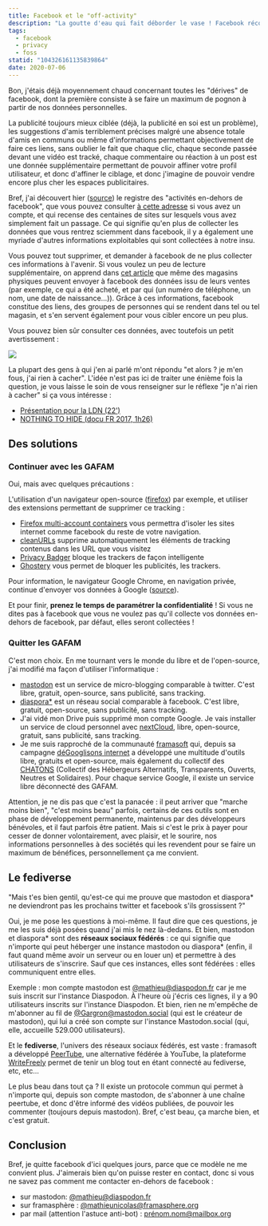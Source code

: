 ```yaml
---
title: Facebook et le "off-activity"
description: "La goutte d'eau qui fait déborder le vase ! Facebook récolte les données issues de notre navigation en-dehors de la plateforme, mais également de notre utilisation d'applications et de jeux divers. Non merci ! J'en profite pour évoquer quelques alternatives libres, open-sources et décentralisées."
tags:
  - facebook
  - privacy
  - foss
statid: "104326161135839864"
date: 2020-07-06
---
```


Bon, j'étais déjà moyennement chaud concernant toutes les "dérives" de facebook, dont la première consiste à se faire un maximum de pognon à partir de nos données personnelles.

La publicité toujours mieux ciblée (déjà, la publicité en soi est un problème), les suggestions d'amis terriblement précises malgré une absence totale d'amis en communs ou même d'informations permettant objectivement de faire ces liens, sans oublier le fait que chaque clic, chaque seconde passée devant une vidéo est tracké, chaque commentaire ou réaction à un post est une donnée supplémentaire permettant de pouvoir affiner votre profil utilisateur, et donc d'affiner le ciblage, et donc j'imagine de pouvoir vendre encore plus cher les espaces publicitaires.

Bref, j'ai découvert hier ([source](https://www.businessinsider.com/facebook-clear-history-offline-activity-tracker-tool-how-to-use-2020-1?r=US&IR=T)) le registre des "activités en-dehors de facebook", que vous pouvez consulter [à cette adresse](https://www.facebook.com/off_facebook_activity/activity_list) si vous avez un compte, et qui recense des centaines de sites sur lesquels vous avez simplement fait un passage. Ce qui signifie qu'en plus de collecter les données que vous rentrez sciemment dans facebook, il y a également une myriade d'autres informations exploitables qui sont collectées à notre insu.

Vous pouvez tout supprimer, et demander à facebook de ne plus collecter ces informations à l'avenir. Si vous voulez un peu de lecture supplémentaire, on apprend dans [cet article](https://www.businessinsider.com/facebook-learns-what-you-buy-at-physical-stores-ads-explained-2019-12#facebook-only-needs-a-few-data-points-from-retailers-in-order-to-create-a-custom-audience-or-a-group-of-users-it-determines-have-shopped-at-that-retailer-3) que même des magasins physiques peuvent envoyer à facebook des données issu de leurs ventes (par exemple, ce qui a été acheté, et par qui (un numéro de téléphone, un nom, une date de naissance...)). Grâce à ces informations, facebook constitue des liens, des groupes de personnes qui se rendent dans tel ou tel magasin, et s'en servent également pour vous cibler encore un peu plus.

Vous pouvez bien sûr consulter ces données, avec toutefois un petit avertissement :

<img src="/facebook1.png" class="zoom" />

La plupart des gens à qui j'en ai parlé m'ont répondu "et alors ? je m'en fous, j'ai rien à cacher". L'idée n'est pas ici de traiter une énième fois la question, je vous laisse le soin de vous renseigner sur le réflexe "je n'ai rien à cacher" si ça vous intéresse :

- [Présentation pour la LDN (22')](https://www.youtube.com/watch?v=BRrk5_-kXHw)
- [NOTHING TO HIDE (docu FR 2017, 1h26)](https://www.youtube.com/watch?v=djbwzEIv7gE)

## Des solutions

### Continuer avec les GAFAM

Oui, mais avec quelques précautions :

L'utilisation d'un navigateur open-source ([firefox](https://www.mozilla.org/fr/firefox/new/)) par exemple, et utiliser des extensions permettant de supprimer ce tracking :

- [Firefox multi-account containers](https://addons.mozilla.org/en-GB/firefox/addon/multi-account-containers/?src=search) vous permettra d'isoler les sites internet comme facebook du reste de votre navigation.
- [cleanURLs](https://addons.mozilla.org/en-GB/firefox/addon/clearurls/?src=search) supprime automatiquement les éléments de tracking contenus dans les URL que vous visitez
- [Privacy Badger](https://addons.mozilla.org/en-GB/firefox/addon/privacy-badger17/?src=search) bloque les trackers de façon intelligente
- [Ghostery](https://addons.mozilla.org/en-GB/firefox/addon/ghostery/?src=search) vous permet de bloquer les publicités, les trackers.

Pour information, le navigateur Google Chrome, en navigation privée, continue d'envoyer vos données à Google ([source](https://www.lepoint.fr/high-tech-internet/la-fonction-navigation-privee-de-google-chrome-accusee-de-recolter-desdonnees-05-06-2020-2378549_47.php)).

Et pour finir, **prenez le temps de paramétrer la confidentialité** ! Si vous ne dites pas à facebook que vous ne voulez pas qu'il collecte vos données en-dehors de facebook, par défaut, elles seront collectées !

### Quitter les GAFAM

C'est mon choix. En me tournant vers le monde du libre et de l'open-source, j'ai modifié ma façon d'utiliser l'informatique :

- [mastodon](https://joinmastodon.org) est un service de micro-blogging comparable à twitter. C'est libre, gratuit, open-source, sans publicité, sans tracking.
- [diaspora\*](https://framasphere.org) est un réseau social comparable à facebook. C'est libre, gratuit, open-source, sans publicité, sans tracking.
- J'ai vidé mon Drive puis supprimé mon compte Google. Je vais installer un service de cloud personnel avec [nextCloud](https://nextcloud.com/), libre, open-source, gratuit, sans publicité, sans tracking.
- Je me suis rapproché de la communauté [framasoft](https://framasoft.org) qui, depuis sa campagne [déGooglisons internet](https://degooglisons-internet.org/fr/) a développé une multitude d'outils libre, gratuits et open-source, mais également du collectif des [CHATONS](https://chatons.org) (Collectif des Hébergeurs Alternatifs, Transparents, Ouverts, Neutres et Solidaires). Pour chaque service Google, il existe un service libre déconnecté des GAFAM.

Attention, je ne dis pas que c'est la panacée : il peut arriver que "marche moins bien", "c'est moins beau" parfois, certains de ces outils sont en phase de développement permanente, maintenus par des développeurs bénévoles, et il faut parfois être patient. Mais si c'est le prix à payer pour cesser de donner volontairement, avec plaisir, et le sourire, nos informations personnelles à des sociétés qui les revendent pour se faire un maximum de bénéfices, personnellement ça me convient.

## Le fediverse

"Mais t'es bien gentil, qu'est-ce qui me prouve que mastodon et diaspora\* ne deviendront pas les prochains twitter et facebook s'ils grossissent ?"

Oui, je me pose les questions à moi-même. Il faut dire que ces questions, je me les suis déjà posées quand j'ai mis le nez là-dedans. Et bien, mastodon et diaspora* sont des **réseaux sociaux fédérés** : ce qui signifie que n'importe qui peut héberger une instance mastodon ou diaspora* (enfin, il faut quand même avoir un serveur ou en louer un) et permettre à des utilisateurs de s'inscrire. Sauf que ces instances, elles sont fédérées : elles communiquent entre elles.

Exemple : mon compte mastodon est [@mathieu@diaspodon.fr](https://diaspodon.fr/web/accounts/101167) car je me suis inscrit sur l'instance Diaspodon. À l'heure où j'écris ces lignes, il y a 90 utilisateurs inscrits sur l'instance Diaspodon. Et bien, rien ne m'empêche de m'abonner au fil de [@Gargron@mastodon.social](https://mastodon.social/@Gargron) (qui est le créateur de mastodon), qui lui a créé son compte sur l'instance Mastodon.social (qui, elle, accueille 529.000 utilisateurs).

Et le **fediverse**, l'univers des réseaux sociaux fédérés, est vaste : framasoft a développé [PeerTube](https://joinpeertube.org), une alternative fédérée à YouTube, la plateforme [WriteFreely](https://writefreely.org) permet de tenir un blog tout en étant connecté au fediverse, etc, etc...

Le plus beau dans tout ça ? Il existe un protocole commun qui permet à n'importe qui, depuis son compte mastodon, de s'abonner à une chaîne peertube, et donc d'être informé des vidéos publiées, de pouvoir les commenter (toujours depuis mastodon). Bref, c'est beau, ça marche bien, et c'est gratuit.

## Conclusion

Bref, je quitte facebook d'ici quelques jours, parce que ce modèle ne me convient plus.
J'aimerais bien qu'on puisse rester en contact, donc si vous ne savez pas comment me contacter en-dehors de facebook :

- sur mastodon: [@mathieu@diaspodon.fr](https://diaspodon.fr/web/accounts/101167)
- sur framasphère : [@mathieunicolas@framasphere.org](https://framasphere.org/people/8afe88907bc10138dfca2a0000053625)
- par mail (attention l'astuce anti-bot) : [prénom.nom@mailbox.org](mailto:)
